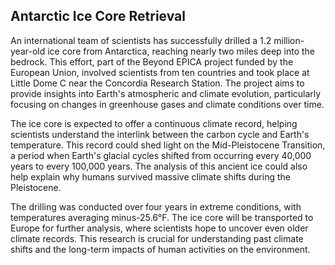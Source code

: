 ## Antarctic Ice Core Retrieval

An international team of scientists has successfully drilled a 1.2 million-year-old ice core from
Antarctica, reaching nearly two miles deep into the bedrock. This effort, part of the Beyond EPICA
project funded by the European Union, involved scientists from ten countries and took place at
Little Dome C near the Concordia Research Station. The project aims to provide insights into Earth's
atmospheric and climate evolution, particularly focusing on changes in greenhouse gases and climate
conditions over time.

The ice core is expected to offer a continuous climate record, helping scientists understand the
interlink between the carbon cycle and Earth's temperature. This record could shed light on the
Mid-Pleistocene Transition, a period when Earth's glacial cycles shifted from occurring every 40,000
years to every 100,000 years. The analysis of this ancient ice could also help explain why humans
survived massive climate shifts during the Pleistocene.

The drilling was conducted over four years in extreme conditions, with temperatures averaging
minus-25.6°F. The ice core will be transported to Europe for further analysis, where scientists hope
to uncover even older climate records. This research is crucial for understanding past climate
shifts and the long-term impacts of human activities on the environment.

